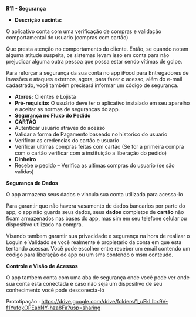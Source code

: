 **R11 - Segurança** 

- **Descrição sucinta:** 

O aplicativo conta com uma verificação de compras  e validação comportamental do usuario (compras com cartão)

Que presta atenção no comportamento do cliente. Então, se quando notam alguma atitude suspeita, os sistemas levam isso em conta para não prejudicar alguma outra pessoa que possa estar sendo vítimas de golpe. 

Para reforçar a segurança da sua conta no app iFood para Entregadores de invasões e ataques externos, agora, para fazer o acesso, além do e-mail cadastrado, você também precisará informar um código de segurança. 

- **Atores:** Clientes e  Lojista
- **Pré-requisito:** O usuário deve ter o aplicativo instalado em seu aparelho e aceitar as normas de seguranças do app. 
- **Segurança no Fluxo do Pedido** 
- **CARTÃO** 
- Autenticar usuario atraves do acesso 
- Validar a forma de Pagamento baseado no historico do usuario 
- Verificar as credencias do cartão e usuario  
- Verificar ultimas compras feitas com cartão (Se for a primeira compra com o cartão verificar com a instituição a liberação do pedido) 
- **Dinheiro** 
- Recebe o pedido – Verifica as ultimas compras do usuario (se são validas) 

**Segurança de Dados** 

O app armazena seus dados e vincula sua conta utilizada para acessa-lo 

Para garantir que não havera vasamento de dados bancarios por parte do app, o app não guarda seus dados, seus **dados** completos de **cartão** não ficam armazenados nas bases do app, mas sim em seu telefone celular ou dispositivo utilizado na compra. 

Visando tambem garantir sua privacidade e segurança na hora de realizar o Loguin e Validado se você realmente é propietario da conta em que esta tentando acessar. Você pode escolher entre receber um email contendo um codigo para liberação do app ou um sms contendo o msm conteudo. 

**Controle e Visão de Acessos** 

O app tambem conta com uma aba de segurança onde você pode ver onde sua conta esta conectada e caso não seja um dispositivo de seu conhecimento você pode desconecta-ló 

Prototipação :
https://drive.google.com/drive/folders/1_uFkLIbx9V-f1YufqkOPEabNY-hza8Fa?usp=sharing

